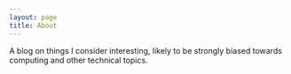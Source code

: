 ```yaml
---
layout: page
title: About
---
```


A blog on things I consider interesting, likely to be strongly biased towards
computing and other technical topics.
